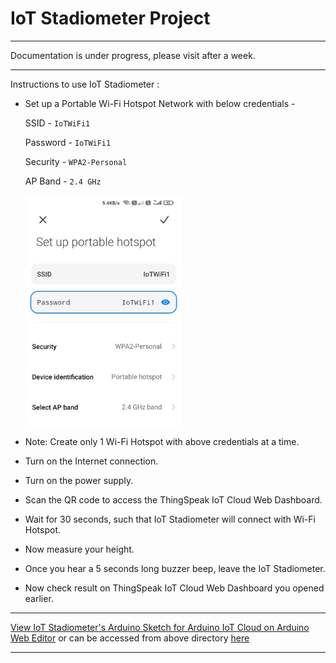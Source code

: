 # IoT Stadiometer Project

--------------------------------------------------------------------------------------------------------------------------------------------------------------------
Documentation is under progress, please visit after a week.

--------------------------------------------------------------------------------------------------------------------------------------------------------------------

Instructions to use IoT Stadiometer :

- Set up a Portable Wi-Fi Hotspot Network with below credentials -

   SSID - `IoTWiFi1`

   Password - `IoTWiFi1`

   Security - `WPA2-Personal`

   AP Band - `2.4 GHz`
   
   <img src="https://github.com/pranavkhatale/IoT-Stadiometer/blob/main/Images/Setup_Wi-Fi_Network.jpg" width="250">
   
- Note: Create only 1 Wi-Fi Hotspot with above credentials at a time.

- Turn on the Internet connection.

- Turn on the power supply.

- Scan the QR code to access the ThingSpeak IoT Cloud Web Dashboard.

- Wait for 30 seconds, such that IoT Stadiometer will connect with Wi-Fi Hotspot.

- Now measure your height.

- Once you hear a 5 seconds long buzzer beep, leave the IoT Stadiometer.

- Now check result on ThingSpeak IoT Cloud Web Dashboard you opened earlier.

--------------------------------------------------------------------------------------------------------------------------------------------------------------------

[View IoT Stadiometer's Arduino Sketch for Arduino IoT Cloud on Arduino Web Editor](https://create.arduino.cc/editor/Pranavkhatale/82129a86-ade4-438b-a278-932813bbea89/preview) or can be accessed from above directory [here](https://github.com/pranavkhatale/IoT-Stadiometer/tree/main/Arduino%20Sketch%20for%20Arduino%20IoT%20Cloud)

--------------------------------------------------------------------------------------------------------------------------------------------------------------------

